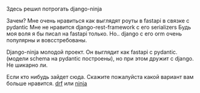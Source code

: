 Здесь решил потрогать django-ninja

Зачем?
Мне очень нравиться как выглядят роуты в fastapi в связке с pydantic
Мне не нравится django-rest-framework с его serializers
Будь моя воля я бы писал на fastapi только. Но.. django с его orm очень популярны и вовсстребованы.

Django-ninja молодой проект. Он выглядит как fastapi c pydantic. (модели schema на pydantic построены),
но при этом дружит c django. Не шикарно ли.


Если кто нибудь зайдет сюда. Скажите пожалуйста какой вариант вам больше нравится.
[drf](drf.png) или [ninja](ninja.png)
